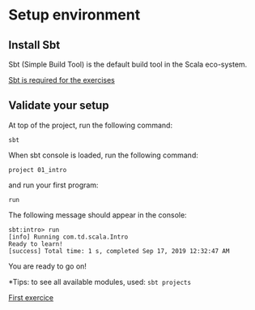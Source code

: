# Setup environment

## Install Sbt
Sbt (Simple Build Tool) is the default build tool in the Scala eco-system.

[Sbt is required for the exercises](https://www.scala-sbt.org/1.x/docs/Setup.html)

## Validate your setup

At top of the project, run the following command:

    sbt

When sbt console is loaded, run the following command:

    project 01_intro

and run your first program:

    run

The following message should appear in the console:

    sbt:intro> run
    [info] Running com.td.scala.Intro
    Ready to learn!
    [success] Total time: 1 s, completed Sep 17, 2019 12:32:47 AM

You are ready to go on!

*Tips: to see all available modules, used: `sbt projects`

[First exercice](../../../../../../../../01_Classes/README.md)
